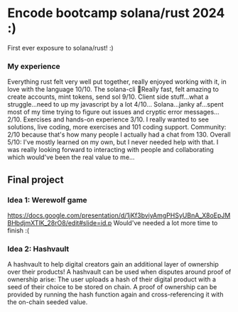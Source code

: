 # Encode bootcamp solana/rust 2024 :)
First ever exposure to solana/rust! :)

### My experience
Everything rust felt very well put together, really enjoyed working with it, in love with the language 10/10.
The solana-cli 🤯Really fast, felt amazing to create accounts, mint tokens, send sol 9/10.
Client side stuff...what a struggle...need to up my javascript by a lot 4/10...
Solana...janky af...spent most of my time trying to figure out issues and cryptic error messages... 2/10.
Exercises and hands-on experience 3/10. I really wanted to see solutions, live coding, more exercises and 101 coding support.
Community: 2/10 because that's how many people I actually had a chat from 130.
Overall 5/10: I've mostly learned on my own, but I never needed help with that. I was really looking forward to interacting with people and collaborating which would've been the real value to me...
## Final project
### Idea 1: Werewolf game
https://docs.google.com/presentation/d/1jKf3bviyAmgPHSyUBnA_X8oEpJMBHbdjmXTlK_28rO8/edit#slide=id.p
Would've needed a lot more time to finish :(
### Idea 2: Hashvault
A hashvault to help digital creators gain an additional layer of ownership over their products!
A hashvault can be used when disputes around proof of ownership arise:
The user uploads a hash of their digital product with a seed of their choice to be stored on chain. A proof of ownership can be provided by running the hash function again and cross-referencing it with the on-chain seeded value.


